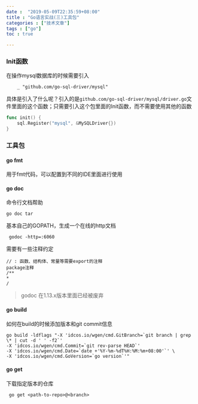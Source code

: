 ```yaml
---
date :  "2019-05-09T22:35:59+08:00" 
title : "Go语言实战(三)工具包" 
categories : ["技术文章"] 
tags : ["go"] 
toc : true

---
```


### Init函数 

在操作mysql数据库的时候需要引入

```
	_ "github.com/go-sql-driver/mysql"
```

具体是引入了什么呢？引入的是`github.com/go-sql-driver/mysql/driver.go`文件里面的这个函数；只需要引入这个包里面的Init函数，而不需要使用其他的函数

```go
func init() {
	sql.Register("mysql", &MySQLDriver{})
}
```

### 工具包

#### go fmt

用于fmt代码，可以配置到不同的IDE里面进行使用

#### go doc

命令行文档帮助

```shell
go doc tar
```

基本自己的GOPATH，生成一个在线的http文档

```shell
 godoc -http=:6060
```



需要有一些注释约定

```shell
// : 函数、结构体、常量等需要export的注释
package注释
/**
*
/
```

> godoc 在1.13.x版本里面已经被废弃 

#### go build

如何在build的时候添加版本和git commit信息

```shell
go build -ldflags "-X 'idcos.io/wgen/cmd.GitBranch=`git branch | grep \* | cut -d ' ' -f2`'
-X 'idcos.io/wgen/cmd.Commit=`git rev-parse HEAD`'
-X 'idcos.io/wgen/cmd.Date=`date +'%Y-%m-%dT%H:%M:%m+08:00'`' \
-X 'idcos.io/wgen/cmd.GoVersion=`go version`'"
```

#### go get

下载指定版本的仓库

```shell
 go get <path-to-repo>@<branch>
```

